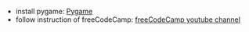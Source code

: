 * install pygame: [Pygame](https://www.pygame.org/wiki/GettingStarted)
* follow instruction of freeCodeCamp: [freeCodeCamp youtube channel](https://www.youtube.com/channel/UC8butISFwT-Wl7EV0hUK0BQ)
